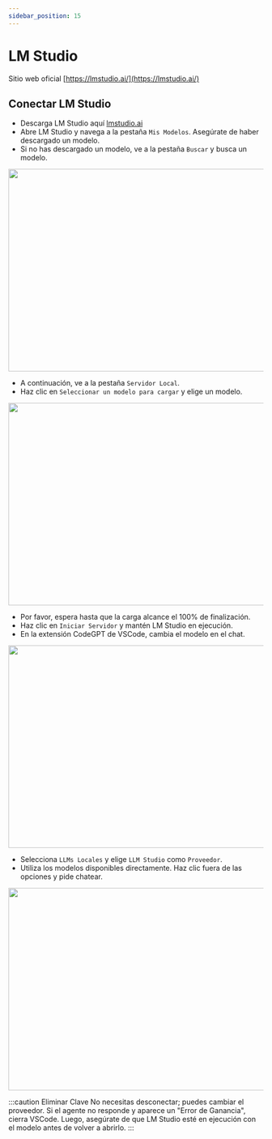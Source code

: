 ```yaml
---
sidebar_position: 15
---
```


# LM Studio

Sitio web oficial [https://lmstudio.ai/](https://lmstudio.ai/)

## Conectar LM Studio
- Descarga LM Studio aquí [lmstudio.ai](https://lmstudio.ai/)
- Abre LM Studio y navega a la pestaña `Mis Modelos`. Asegúrate de haber descargado un modelo.
- Si no has descargado un modelo, ve a la pestaña `Buscar` y busca un modelo.

<p align="center"><img width="550" height="400" src="https://github.com/user-attachments/assets/1c55f614-9fff-449f-a5df-2a0655d6e7ec"/></p>

- A continuación, ve a la pestaña `Servidor Local`.
- Haz clic en `Seleccionar un modelo para cargar` y elige un modelo.

<p align="center"><img width="550" height="400" src="https://github.com/user-attachments/assets/4286c491-2a27-435f-8aa5-4300733da972"/></p>

- Por favor, espera hasta que la carga alcance el 100% de finalización.
- Haz clic en `Iniciar Servidor` y mantén LM Studio en ejecución.
- En la extensión CodeGPT de VSCode, cambia el modelo en el chat.

<p align="center"><img width="550" height="400" src="https://github.com/user-attachments/assets/0a6791c5-bdf1-4410-a77a-4e9083993b7a"/></p>

- Selecciona `LLMs Locales` y elige `LLM Studio` como `Proveedor`.
- Utiliza los modelos disponibles directamente. Haz clic fuera de las opciones y pide chatear.

<p align="center"><img width="550" height="400" src="https://github.com/user-attachments/assets/3d79427b-efc1-46d7-84ba-21a5870993d4"/></p>

:::caution Eliminar Clave 
No necesitas desconectar; puedes cambiar el proveedor. Si el agente no responde y aparece un "Error de Ganancia", cierra VSCode. Luego, asegúrate de que LM Studio esté en ejecución con el modelo antes de volver a abrirlo.
:::
